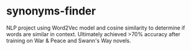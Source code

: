 # synonyms-finder
NLP project using Word2Vec model and cosine similarity to determine if words are similar in context. Ultimately achieved >70% accuracy after training on War & Peace and Swann's Way novels.
